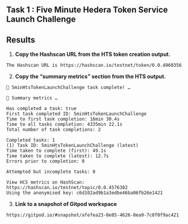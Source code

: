 ## Task 1 : Five Minute Hedera Token Service Launch Challenge

## Results

1. **Copy the Hashscan URL from the HTS token creation output.**

```
The Hashscan URL is https://hashscan.io/testnet/token/0.0.4960356
```

2. **Copy the “summary metrics” section from the HTS output.**

```
🎉 5minHtsTokenLaunchChallenge task complete! …

🔢 Summary metrics …

Has completed a task: true
First task completed ID: 5minHtsTokenLaunchChallenge
Time to first task completion: 16min 30.4s
Time to all tasks completion: 4335min 22.1s
Total number of task completions: 2

Completed tasks: 1
(1) Task ID: 5minHtsTokenLaunchChallenge (latest)
Time taken to complete (first): 49.1s
Time taken to complete (latest): 12.7s
Errors prior to completion: 0

Attempted but incomplete tasks: 0

View HCS metrics on HashScan:
https://hashscan.io/testnet/topic/0.0.4576382
Using the anonymised key: c6d102ad9b1a3edbe46ba06fb26e1421
```

3. **Link to a snapshot of Gitpod workspace**

```
https://gitpod.io/#snapshot/afefea23-0e85-4626-8ea9-7c8f0f9ac421
```
